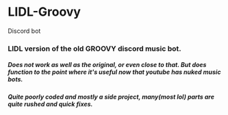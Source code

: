 # LIDL-Groovy
Discord bot

### LIDL version of the old GROOVY discord music bot.
##### Does not work as well as the original, or even close to that. But does function to the point where it's useful now that youtube has nuked music bots.

##### Quite poorly coded and mostly a side project, many(most lol) parts are quite rushed and quick fixes.

